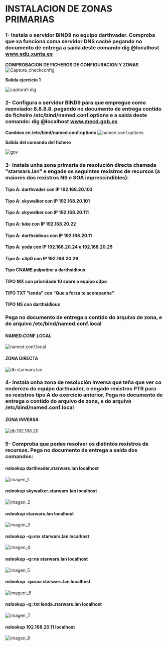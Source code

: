 # INSTALACION DE ZONAS PRIMARIAS

### 1- Instala o servidor BIND9 no equipo darthvader. Comproba que xa funciona coma servidor DNS caché pegando no documento de entrega a saída deste comando dig @localhost www.edu.xunta.es

**COMPROBACION DE FICHEROS DE CONFIGURACION Y ZONAS**
![Captura_checkconfig](checkconf_checkzone.png)

**Salida ejercicio 1**

![captura1-dig](dig-xunta.edu2.png)

### 2- Configura o servidor BIND9 para que empregue como reenviador 8.8.8.8. pegando no documento de entrega contido do ficheiro /etc/bind/named.conf.options e a saída deste comando: dig @localhost www.mecd.gob.es 

**Cambios en /etc/bind/named.conf.options**
![named.conf.options](named.conf.options.png)

**Salida del comando del fichero**

![gov](gov.png)

### 3- Instala unha zona primaria de resolución directa chamada "starwars.lan" e engade os seguintes rexistros de recursos (a maiores dos rexistros NS e SOA imprescindibles):

####   Tipo A: darthvader con IP 192.168.20.103
####     Tipo A: skywalker con IP 192.168.20.101
####     Tipo A: skywalker con IP 192.168.20.111
####     Tipo A: luke con IP 192.168.20.22
####     Tipo A: darthsidious con IP 192.168.20.11
####     Tipo A: yoda con IP 192.168.20.24 e 192.168.20.25
####     Tipo A: c3p0 con IP 192.168.20.26
####     Tipo CNAME palpatine a darthsidious
####     TIPO MX con prioridade 10 sobre o equipo c3po
####     TIPO TXT "lenda" con "Que a forza te acompanhe"
####     TIPO NS con darthsidious

###  Pega no documento de entrega o contido do arquivo de zona, e do arquivo /etc/bind/named.conf.local

#### NAMED.CONF.LOCAL
![named.conf.local](named.conf.local.png)

#### ZONA DIRECTA
![db.starwars.lan](db.starwars.lan.png)

### 4- Instala unha zona de resolución inversa que teña que ver co enderezo do equipo darthvader, e engade rexistros PTR para os rexistros tipo A do exercicio anterior. Pega no documento de entrega o contido do arquivo de zona, e do arquivo /etc/bind/named.conf.local

#### ZONA INVERSA
![db.192.168.20](db.192.168.20.png)

### 5-     Comproba que podes resolver os distintos rexistros de recursos. Pega no documento de entrega a saída dos comandos:

#### nslookup darthvader.starwars.lan localhost
![imagen_1](nslookup_darthvader.starwars.lan.png)

#### nslookup skywalker.starwars.lan localhost
![imagen_2](nslookup_skywalker.starwars.lan.png)

#### nslookup starwars.lan localhost
![imagen_3](nslookup_starwars.lan.png)

#### nslookup -q=mx starwars.lan localhost
![imagen_4](nslookup-q=mx_starwars.lan.png)

#### nslookup -q=ns starwars.lan localhost
![imagen_5](nslookup-q=ns_starwars.lan.png)

#### nslookup -q=soa starwars.lan localhost
![imagen:_6](nslookup-q=soa_starwars.lan.png)

#### nslookup -q=txt lenda.starwars.lan localhost
![imagen_7](nslookup-q=txt_lenda.starwars.lan.png)

#### nslookup 192.168.20.11 localhost
![imagen_8](nslookup_192.168.20.11.png)






